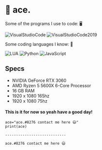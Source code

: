 # 👋 ace.

Some of the programs I use to code: 🖥

![VisualStudioCode](https://img.shields.io/badge/-Visual%20Studio%20Code-blue) ![VisualStudioCode2019](https://img.shields.io/badge/-Visual%20Studio%20Code%202019-blueviolet)

Some coding languages I know: 📜

![LUA](https://img.shields.io/badge/-lua-inactive) ![Python](https://img.shields.io/badge/-python-blue) ![JavaScript](https://img.shields.io/badge/-JavaScript-yellow)

## Specs
- NVIDIA GeForce RTX 3060
- AMD Ryzen 5 5600X 6-Core Processor
- 16 GB RAM
- 1920 x 1080 165hz
- 1920 x 1080 75hz

#### This is it for now so yeah have a good day!
```
ace="ace.#8276 contact me here 😃"
print(ace)

----------------------------

ace.#8276 contact me here 😃
```
